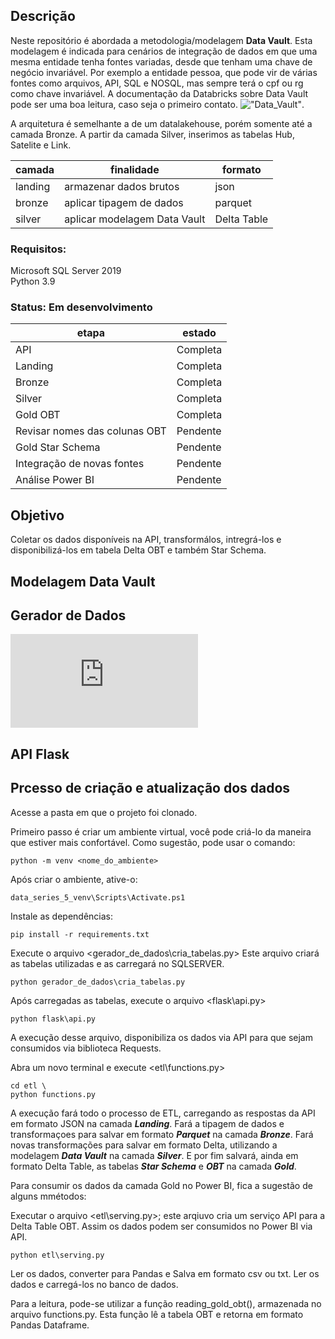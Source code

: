 ## Descrição

Neste repositório é abordada a metodologia/modelagem **Data Vault**. Esta modelagem é indicada para cenários de integração de dados em que uma mesma entidade tenha fontes variadas, desde que tenham uma chave de negócio invariável. Por exemplo a entidade pessoa, que pode vir de várias fontes como arquivos, API, SQL e NOSQL, mas sempre terá o cpf ou rg como chave invariável. A documentação da Databricks sobre Data Vault pode ser uma boa leitura, caso seja o primeiro contato.
!["Data_Vault"](https://www.databricks.com/br/glossary/data-vault). <br>

A arquitetura é semelhante a de um datalakehouse, porém somente até a camada Bronze. A partir da camada Silver, inserimos as tabelas Hub, Satelite e Link.

camada  | finalidade                    | formato
------  | ----------                    | -------
landing | armazenar dados brutos        | json
bronze  | aplicar tipagem de dados      | parquet
silver  | aplicar modelagem Data Vault  | Delta Table

### Requisitos:
Microsoft SQL Server 2019 <br>
Python 3.9

### Status: Em desenvolvimento

etapa                           | estado                    
------                          | ----------                   
API                             | Completa    
Landing                         | Completa   
Bronze                          | Completa  
Silver                          | Completa
Gold OBT                        | Completa
Revisar nomes das colunas OBT   | Pendente  
Gold Star Schema                | Pendente 
Integração de novas fontes      | Pendente
Análise Power BI                | Pendente

## Objetivo
Coletar os dados disponíveis na API, transformálos, intregrá-los e disponibilizá-los em tabela Delta OBT e também Star Schema.

## Modelagem Data Vault

## Gerador de Dados
!["doc"](https://github.com/josecarlos-dataengineer/data_series5_data_vault/blob/main/gerador_de_dados/gerador_de_dados.md#descri%C3%A7%C3%A3o)

## API Flask

## Prcesso de criação e atualização dos dados

Acesse a pasta em que o projeto foi clonado.

Primeiro passo é criar um ambiente virtual, você pode criá-lo da maneira que estiver mais confortável. Como sugestão, pode usar o comando:


```
python -m venv <nome_do_ambiente>
```

Após criar o ambiente, ative-o:

```
data_series_5_venv\Scripts\Activate.ps1
```

Instale as dependências:

```
pip install -r requirements.txt
```

Execute o arquivo <gerador_de_dados\cria_tabelas.py>
Este arquivo criará as tabelas utilizadas e as carregará no SQLSERVER.

```
python gerador_de_dados\cria_tabelas.py
```

Após carregadas as tabelas, execute o arquivo <flask\api.py>

```
python flask\api.py
```

A execução desse arquivo, disponibiliza os dados via API para que sejam consumidos via biblioteca Requests.

Abra um novo terminal e execute <etl\functions.py>

```
cd etl \
python functions.py
```

A execução fará todo o processo de ETL, carregando as respostas da API em formato JSON na camada ***Landing***.
Fará a tipagem de dados e transformaçoes para salvar em formato ***Parquet*** na camada ***Bronze***.
Fará novas transformações para salvar em formato Delta, utilizando a modelagem ***Data Vault*** na camada ***Silver***.
E por fim salvará, ainda em formato Delta Table, as tabelas ***Star Schema*** e ***OBT*** na camada ***Gold***.

Para consumir os dados da camada Gold no Power BI, fica a sugestão de alguns mmétodos:

Executar o arquivo <etl\serving.py>; este arqiuvo cria um serviço API para a Delta Table OBT. Assim os dados podem ser consumidos no Power BI via API.

```
python etl\serving.py
```

Ler os dados, converter para Pandas e Salva em formato csv ou txt.
Ler os dados e carregá-los no banco de dados.

Para a leitura, pode-se utilizar a função reading_gold_obt(), armazenada no arquivo functions.py. Esta função lê a tabela OBT e retorna em formato Pandas Dataframe.
